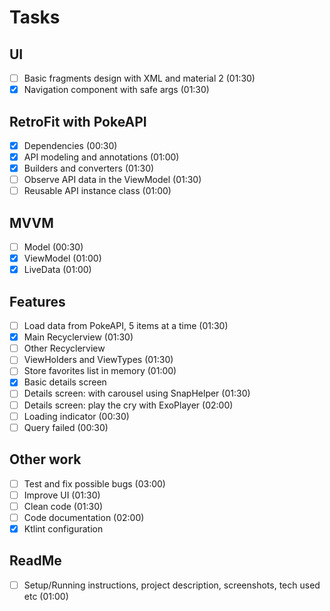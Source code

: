 # Tasks

## UI
- [ ] Basic fragments design with XML and material 2 (01:30)
- [x] Navigation component with safe args (01:30)

## RetroFit with PokeAPI
- [x] Dependencies (00:30)
- [x] API modeling and annotations (01:00)
- [x] Builders and converters (01:30)
- [ ] Observe API data in the ViewModel (01:30)
- [ ] Reusable API instance class (01:00)

## MVVM
- [ ] Model (00:30)
- [x] ViewModel (01:00)
- [x] LiveData (01:00)

## Features
- [ ] Load data from PokeAPI, 5 items at a time (01:30)
- [x] Main Recyclerview (01:30)
- [ ] Other Recyclerview
- [ ] ViewHolders and ViewTypes (01:30)
- [ ] Store favorites list in memory (01:00)
- [x] Basic details screen
- [ ] Details screen: with carousel using SnapHelper (01:30)
- [ ] Details screen: play the cry with ExoPlayer (02:00)
- [ ] Loading indicator (00:30)
- [ ] Query failed (00:30)

## Other work
- [ ] Test and fix possible bugs (03:00)
- [ ] Improve UI (01:30)
- [ ] Clean code (01:30)
- [ ] Code documentation (02:00)
- [x] Ktlint configuration

## ReadMe
- [ ] Setup/Running instructions, project description, screenshots, tech used etc (01:00)